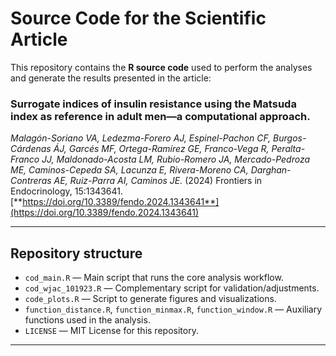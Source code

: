 # Source Code for the Scientific Article

This repository contains the **R source code** used to perform the analyses and generate the results presented in the article:

### Surrogate indices of insulin resistance using the Matsuda index as reference in adult men—a computational approach.

*Malagón-Soriano VA, Ledezma-Forero AJ, Espinel-Pachon CF, Burgos-Cárdenas ÁJ, Garcés MF, Ortega-Ramírez GE, Franco-Vega R, Peralta-Franco JJ, Maldonado-Acosta LM, Rubio-Romero JA, Mercado-Pedroza ME, Caminos-Cepeda SA, Lacunza E, Rivera-Moreno CA, Darghan-Contreras AE, Ruiz-Parra AI, Caminos JE.* (2024) Frontiers in Endocrinology, 15:1343641. [**https://doi.org/10.3389/fendo.2024.1343641**](https://doi.org/10.3389/fendo.2024.1343641)

---

## Repository structure

- `cod_main.R` — Main script that runs the core analysis workflow.  
- `cod_wjac_101923.R` — Complementary script for validation/adjustments.  
- `code_plots.R` — Script to generate figures and visualizations.  
- `function_distance.R`, `function_minmax.R`, `function_window.R` — Auxiliary functions used in the analysis.  
- `LICENSE` — MIT License for this repository.  

---
